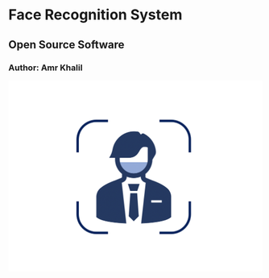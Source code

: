 # Face Recognition System
## Open Source Software
### Author: Amr Khalil

![Icon](media/Icon.png)




